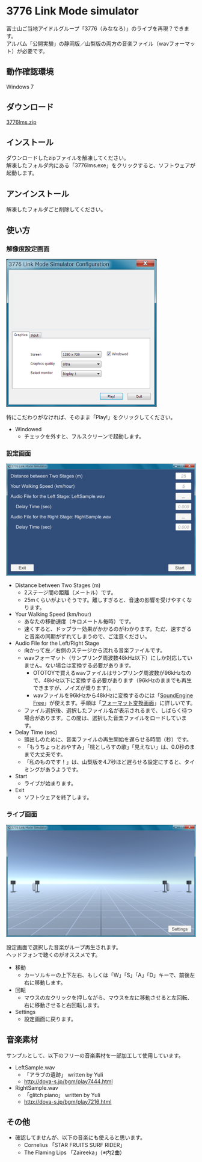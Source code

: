 # 3776 Link Mode simulator

富士山ご当地アイドルグループ「3776（みななろ）」のライブを再現？できます。  
アルバム「公開実験」の静岡版／山梨版の両方の音楽ファイル（wavフォーマット）が必要です。



## 動作確認環境

Windows 7



## ダウンロード

[3776lms.zip](https://github.com/inaniwa3/3776-simulator/releases/download/v0.0.0/3776lms.zip)



## インストール

ダウンロードしたzipファイルを解凍してください。  
解凍したフォルダ内にある「3776lms.exe」をクリックすると、ソフトウェアが起動します。



## アンインストール

解凍したフォルダごと削除してください。



## 使い方



### 解像度設定画面

<img src="doc/fig0.png" width="400px">

特にこだわりがなければ、そのまま「Play!」をクリックしてください。

* Windowed
    * チェックを外すと、フルスクリーンで起動します。



### 設定画面

<img src="doc/fig1.png" width="600px">

* Distance between Two Stages (m)
    * 2ステージ間の距離（メートル）です。
    * 25mくらいがよいそうです。離しすぎると、音速の影響を受けやすくなります。
* Your Walking Speed (km/hour)
    * あなたの移動速度（キロメートル毎時）です。
    * 速くすると、ドップラー効果がかかるのがわかります。ただ、速すぎると音楽の同期がずれてしまうので、ご注意ください。
* Audio File for the Left/Right Stage
    * 向かって左／右側のステージから流れる音楽ファイルです。
    * wavフォーマット（サンプリング周波数48kHz以下）にしか対応していません。ない場合は変換する必要があります。
        * OTOTOYで買えるwavファイルはサンプリング周波数が96kHzなので、48kHz以下に変換する必要があります（96kHzのままでも再生できますが、ノイズが乗ります）。
        * wavファイルを96kHzから48kHzに変換するのには「[SoundEngine Free](http://soundengine.jp/software/soundengine/)」が使えます。手順は「[フォーマット変換画面](http://soundengine.jp/wordpress/soundengine_help/index/view/format_convert_view/)」に詳しいです。
    * ファイル選択後、選択したファイル名が表示されるまで、しばらく待つ場合があります。この間は、選択した音楽ファイルをロードしています。
* Delay Time (sec)
    * 頭出しのために、音楽ファイルの再生開始を遅らせる時間（秒）です。
    * 「もうちょっとおやすみ」「桃としらすの歌」「見えない」は、0.0秒のままで大丈夫です。
    * 「私のものです！」は、山梨版を4.7秒ほど遅らせる設定にすると、タイミングがあうようです。
* Start
    * ライブが始まります。
* Exit
    * ソフトウェアを終了します。



### ライブ画面

<img src="doc/fig2.png" width="600px">

設定画面で選択した音楽がループ再生されます。  
ヘッドフォンで聴くのがオススメです。

* 移動
    * カーソルキーの上下左右、もしくは「W」「S」「A」「D」キーで、前後左右に移動します。
* 回転
    * マウスの左クリックを押しながら、マウスを左に移動させると左回転、右に移動させると右回転します。
* Settings
    * 設定画面に戻ります。



## 音楽素材

サンプルとして、以下のフリーの音楽素材を一部加工して使用しています。

* LeftSample.wav
    * 「アラブの遺跡」 written by Yuli
    * http://dova-s.jp/bgm/play7444.html
* RightSample.wav
    * 「glitch piano」 written by Yuli
    * http://dova-s.jp/bgm/play7216.html



## その他

* 確認してませんが、以下の音楽にも使えると思います。
    * Cornelius 「STAR FRUITS SURF RIDER」
    * The Flaming Lips 「Zaireeka」（※内2曲）
